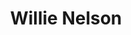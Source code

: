 ---
title: "Willie Nelson"
summary: "American country singer-songwriter, born April 29, 1933 in Fort Worth, Texas, USA. Father of , and . Brother of . From 1952 to 1962 he was married to . From 1963 to 1971 he was married to . Established ."
image: "willie-nelson.jpg"
---
